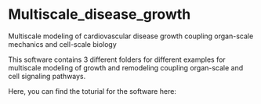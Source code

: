 # Multiscale_disease_growth
Multiscale modeling of cardiovascular disease growth coupling organ-scale mechanics and cell-scale biology

This software contains 3 different folders for different examples for multiscale modeling of growth and remodeling coupling organ-scale and cell signaling pathways. 

Here, you can find the toturial for the software here:




